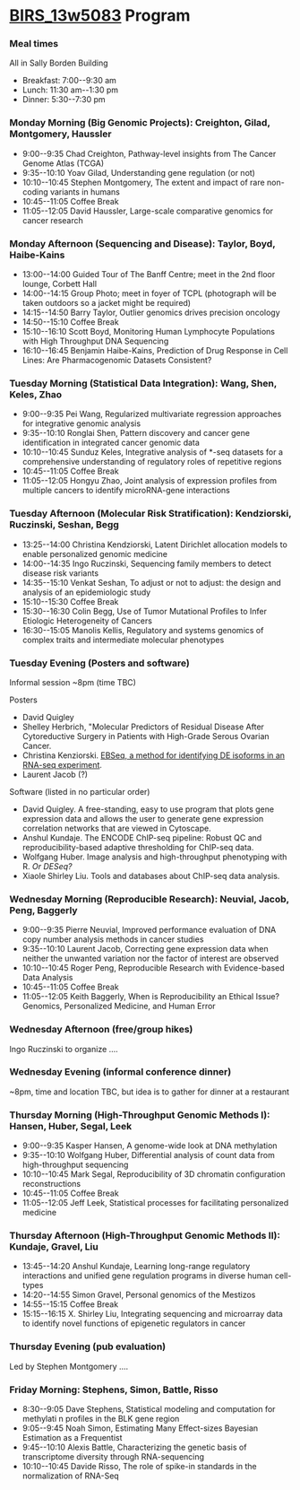[BIRS_13w5083](index.html) Program
========================================================

### Meal times

All in Sally Borden Building

  * Breakfast: 7:00--9:30 am
  * Lunch: 11:30 am--1:30 pm
  * Dinner: 5:30--7:30 pm
  
### Monday Morning (Big Genomic Projects): Creighton, Gilad, Montgomery, Haussler

  * 9:00--9:35 Chad Creighton, Pathway-level insights from The Cancer Genome Atlas (TCGA)
  * 9:35--10:10 Yoav Gilad, Understanding gene regulation (or not)
  * 10:10--10:45 Stephen Montgomery, The extent and impact of rare non-coding variants in humans
  * 10:45--11:05 Coffee Break
  * 11:05--12:05 David Haussler, Large-scale comparative genomics for cancer research
  
### Monday Afternoon (Sequencing and Disease): Taylor, Boyd, Haibe-Kains

  * 13:00--14:00 Guided Tour of The Banff Centre; meet in the 2nd floor lounge, Corbett Hall
  * 14:00--14:15 Group Photo; meet in foyer of TCPL (photograph will be taken outdoors so a jacket might be required)
  * 14:15--14:50 Barry Taylor, Outlier genomics drives precision oncology
  * 14:50--15:10 Coffee Break
  * 15:10--16:10 Scott Boyd, Monitoring Human Lymphocyte Populations with High Throughput DNA Sequencing
  * 16:10--16:45 Benjamin Haibe-Kains, Prediction of Drug Response in Cell Lines: Are Pharmacogenomic Datasets Consistent?

### Tuesday Morning (Statistical Data Integration): Wang, Shen, Keles, Zhao

  * 9:00--9:35 Pei Wang, Regularized multivariate regression approaches for integrative genomic analysis
  * 9:35--10:10 Ronglai Shen, Pattern discovery and cancer gene identification in integrated cancer genomic data
  * 10:10--10:45 Sunduz Keles, Integrative analysis of *-seq datasets for a comprehensive understanding of regulatory roles of repetitive regions
  * 10:45--11:05 Coffee Break
  * 11:05--12:05 Hongyu Zhao, Joint analysis of expression profiles from multiple cancers to identify microRNA-gene interactions

### Tuesday Afternoon (Molecular Risk Stratification): Kendziorski, Ruczinski, Seshan, Begg

  * 13:25--14:00 Christina Kendziorski, Latent Dirichlet allocation models to enable personalized genomic medicine
  * 14:00--14:35 Ingo Ruczinski, Sequencing family members to detect disease risk variants
  * 14:35--15:10 Venkat Seshan, To adjust or not to adjust: the design and analysis of an epidemiologic study
  * 15:10--15:30 Coffee Break
  * 15:30--16:30 Colin Begg, Use of Tumor Mutational Profiles to Infer Etiologic Heterogeneity of Cancers
  * 16:30--15:05 Manolis Kellis, Regulatory and systems genomics of complex traits and intermediate molecular phenotypes

### Tuesday Evening (Posters and software)

Informal session ~8pm (time TBC)

Posters

  * David Quigley
  * Shelley Herbrich, "Molecular Predictors of Residual Disease After Cytoreductive Surgery in Patients with High-Grade Serous Ovarian Cancer.
  * Christina Kenziorski. [EBSeq, a method for identifying DE isoforms in an RNA-seq experiment](http://bioinformatics.oxfordjournals.org/content/early/2013/02/21/bioinformatics.btt087.abstract).
  * Laurent Jacob (?)
  
Software (listed in no particular order)

  * David Quigley. A free-standing, easy to use program that plots gene expression data and allows the user to generate gene expression correlation networks that are viewed in Cytoscape.
  * Anshul Kundaje. The ENCODE ChIP-seq pipeline: Robust QC and reproducibility-based adaptive thresholding for ChIP-seq data.
  * Wolfgang Huber. Image analysis and high-throughput phenotyping with R. *Or DESeq?*
  * Xiaole Shirley Liu. Tools and databases about ChIP-seq data analysis.
  
### Wednesday Morning (Reproducible Research): Neuvial, Jacob, Peng, Baggerly

  * 9:00--9:35 Pierre Neuvial, Improved performance evaluation of DNA copy number analysis methods in cancer studies
  * 9:35--10:10 Laurent Jacob, Correcting gene expression data when neither the unwanted variation nor the factor of interest are observed
 * 10:10--10:45 Roger Peng, Reproducible Research with Evidence-based Data Analysis
  * 10:45--11:05 Coffee Break
  * 11:05--12:05 Keith Baggerly, When is Reproducibility an Ethical Issue? Genomics, Personalized Medicine, and Human Error

### Wednesday Afternoon (free/group hikes)

Ingo Ruczinski to organize ....

### Wednesday Evening (informal conference dinner)

~8pm, time and location TBC, but idea is to gather for dinner at a restaurant

### Thursday Morning (High-Throughput Genomic Methods I): Hansen, Huber, Segal, Leek

  * 9:00--9:35 Kasper Hansen, A genome-wide look at DNA methylation
  * 9:35--10:10 Wolfgang Huber, Differential analysis of count data from high-throughput sequencing
  * 10:10--10:45 Mark Segal, Reproducibility of 3D chromatin configuration reconstructions
  * 10:45--11:05 Coffee Break
  * 11:05--12:05 Jeff Leek, Statistical processes for facilitating personalized medicine

### Thursday Afternoon (High-Throughput Genomic Methods II): Kundaje, Gravel, Liu

  * 13:45--14:20 Anshul Kundaje, Learning long-range regulatory interactions and unified gene regulation programs in diverse human cell-types
  * 14:20--14:55 Simon Gravel, Personal genomics of the Mestizos
  * 14:55--15:15 Coffee Break
  * 15:15--16:15 X. Shirley Liu, Integrating sequencing and microarray data to identify novel functions of epigenetic regulators in cancer
  
### Thursday Evening (pub evaluation)

Led by Stephen Montgomery ....

### Friday Morning: Stephens, Simon, Battle, Risso

  * 8:30--9:05 Dave Stephens, Statistical modeling and computation for methylati n profiles in the BLK gene region
  * 9:05--9:45 Noah Simon, Estimating Many Effect-sizes Bayesian Estimation as a Frequentist
  * 9:45--10:10 Alexis Battle, Characterizing the genetic basis of transcriptome diversity through RNA-sequencing
  * 10:10--10:45 Davide Risso, The role of spike-in standards in the normalization of RNA-Seq